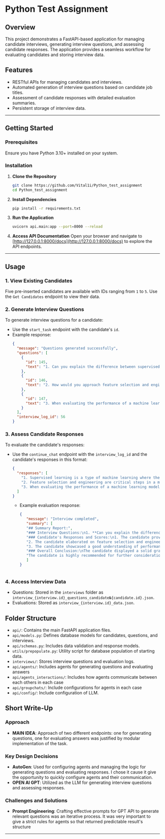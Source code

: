 # Python Test Assignment

## Overview
This project demonstrates a FastAPI-based application for managing candidate interviews, generating interview questions, and assessing candidate responses. The application provides a seamless workflow for evaluating candidates and storing interview data.

## Features
- RESTful APIs for managing candidates and interviews.
- Automated generation of interview questions based on candidate job titles.
- Assessment of candidate responses with detailed evaluation summaries.
- Persistent storage of interview data.

---

## Getting Started

### Prerequisites
Ensure you have Python 3.10+ installed on your system.

### Installation
1. **Clone the Repository**
   ```bash
   git clone https://github.com/Vital1i/Python_test_assignment
   cd Python_test_assignment
   ```

2. **Install Dependencies**
   ```bash
   pip install -r requirements.txt
   ```

3. **Run the Application**
   ```bash
   uvicorn api.main:app --port=8000 --reload
   ```

4. **Access API Documentation**
   Open your browser and navigate to [http://127.0.0.1:8000/docs](http://127.0.0.1:8000/docs) to explore the API endpoints.

---

## Usage

### 1. View Existing Candidates
Five pre-inserted candidates are available with IDs ranging from `1` to `5`. Use the `Get Candidates` endpoint to view their data.

### 2. Generate Interview Questions
To generate interview questions for a candidate:
- Use the `start_task` endpoint with the candidate's `id`.
- Example response:
   ```json
   {
     "message": "Questions generated successfully",
     "questions": [
       {
         "id": 145,
         "text": "1. Can you explain the difference between supervised and unsupervised learning in machine learning? Can you provide examples of when each type of learning would be used in a data science project?"
       },
       {
         "id": 146,
         "text": "2. How would you approach feature selection and engineering in a machine learning project? Can you discuss the importance of selecting the right features and how it can impact the model's performance?"
       },
       {
         "id": 147,
         "text": "3. When evaluating the performance of a machine learning model, what metrics would you consider and why? How would you interpret these metrics to make decisions about model improvement or deployment?"
       }
     ],
     "interview_log_id": 56
   }
   ```

### 3. Assess Candidate Responses
To evaluate the candidate's responses:
- Use the `continue_chat` endpoint with the `interview_log_id` and the candidate's responses in this format:
   ```json
   {
     "responses": [
       "1. Supervised learning is a type of machine learning where the model is trained on a labeled dataset...",
       "2. Feature selection and engineering are critical steps in a machine learning project...",
       "3. When evaluating the performance of a machine learning model, metrics depend on the task..."
     ]
   }
   ```

  - Example evaluation response:
     ```json
    {
        "message": "Interview completed",
        "summary": [
        "## Summary Report:",
        "### Interview Questions:\n1. **Can you explain the difference between supervised and unsupervised learning in machine learning? Can you provide examples of when each type of learning would be used in a data science project?**\n2. **How would you approach feature selection and engineering in a machine learning project? Can you discuss the importance of selecting the right features and how it can impact the model's performance?**\n3. **When evaluating the performance of a machine learning model, what metrics would you consider and why? How would you interpret these metrics to make decisions about model improvement or deployment?**",
        "### Candidate's Responses and Scores:\n1. The candidate provided a clear explanation of supervised and unsupervised learning with relevant examples.  \n   **Score: 5/5**  \n   *Feedback: The response demonstrated a strong understanding of the concepts.*",
        "2. The candidate elaborated on feature selection and engineering, emphasizing their importance and impact on model performance.  \n   **Score: 5/5**  \n   *Feedback: The response was comprehensive and highlighted specific techniques and benefits.*",
        "3. The candidate showcased a good understanding of performance evaluation metrics, their relevance, and interpretation for model decisions.  \n   **Score: 5/5**  \n   *Feedback: The response correctly identified common metrics and their significance.*",
        "### Overall Conclusion:\nThe candidate displayed a solid grasp of fundamental machine learning concepts, methodologies, and evaluation metrics. Their explanations were thorough, showcasing a strong understanding of the subject matter. The candidate's responses were articulate, demonstrating proficiency in explaining complex concepts. Based on the responses provided, the candidate would be a valuable asset in a data science role requiring expertise in machine learning principles.",
        "The candidate is highly recommended for further consideration in the data science position based on their excellent performance during the interview."
        ]
    }
   ```

### 4. Access Interview Data
- Questions: Stored in the `interviews` folder as `interview_{interview.id}_questions_candidate№{candidate.id}.json`.
- Evaluations: Stored as `interview_{interview.id}_data.json`.

## Folder Structure
- `api/`: Contains the main FastAPI application files.
- `api/models.py`: Defines database models for candidates, questions, and interviews.
- `api/schemas.py`: Includes data validation and response models.
- `utils/prepopulate.py`: Utility script for database population of starting data.
- `interviews/`: Stores interview questions and evaluation logs.
- `api/agents/`: Includes agents for generating questions and evaluating answers
- `api/agents_interactions/`: Includes how agents communicate between each others in each case
- `api/groupchats/`: Include configurations for agents in each case
- `api/config/`: Include configuration of LLM.

## Short Write-Up

### Approach
- **MAIN IDEA**: Approach of two different endpoints: one for generating questions, one for evaluating answers was justified by modular implementation of the task.
### Key Design Decisions
- **AutoGen**: Used for configuring agents and managing the logic for generating questions and evaluating responses. I chose it cause it give the opportunity to quickly configure agents and their communication.
- **OPEN AI GPT**: Utilized as the LLM for generating interview questions and assessing responses.
### Challenges and Solutions
- **Prompt Engineering**: Crafting effective prompts for GPT API to generate relevant questions was an iterative process. It was very important to give a strict rules for agents so that returned predictable result's structure

---